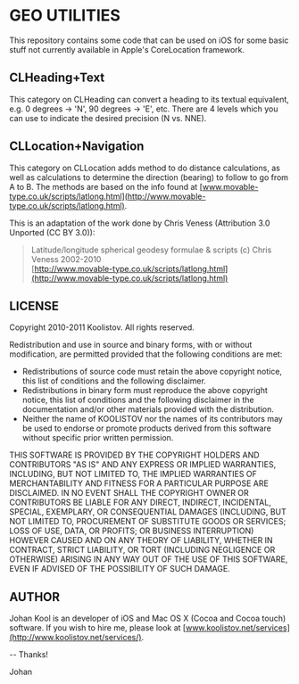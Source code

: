 GEO UTILITIES
=============

This repository contains some code that can be used on iOS for some basic stuff not currently available in Apple's CoreLocation framework.

CLHeading+Text
--------------
This category on CLHeading can convert a heading to its textual equivalent, e.g. 0 degrees -> 'N', 90 degrees -> 'E', etc. There are 4 levels which you can use to indicate the desired precision (N vs. NNE).

CLLocation+Navigation
---------------------
This category on CLLocation adds method to do distance calculations, as well as calculations to determine the direction (bearing) to follow to go from A to B. The methods are based on the info found at [www.movable-type.co.uk/scripts/latlong.html](http://www.movable-type.co.uk/scripts/latlong.html).

This is an adaptation of the work done by Chris Veness (Attribution 3.0 Unported (CC BY 3.0)): 

> Latitude/longitude spherical geodesy formulae & scripts (c) Chris Veness 2002-2010  
> [http://www.movable-type.co.uk/scripts/latlong.html](http://www.movable-type.co.uk/scripts/latlong.html)


LICENSE
-------
Copyright 2010-2011 Koolistov. All rights reserved.

Redistribution and use in source and binary forms, with or without modification, are 
permitted provided that the following conditions are met:

* Redistributions of source code must retain the above copyright notice, this list of 
  conditions and the following disclaimer.
* Redistributions in binary form must reproduce the above copyright notice, this list 
  of conditions and the following disclaimer in the documentation and/or other materials 
  provided with the distribution.
* Neither the name of KOOLISTOV nor the names of its contributors may be used to 
  endorse or promote products derived from this software without specific prior written 
  permission.

THIS SOFTWARE IS PROVIDED BY THE COPYRIGHT HOLDERS AND CONTRIBUTORS "AS IS" AND ANY 
EXPRESS OR IMPLIED WARRANTIES, INCLUDING, BUT NOT LIMITED TO, THE IMPLIED WARRANTIES OF 
MERCHANTABILITY AND FITNESS FOR A PARTICULAR PURPOSE ARE DISCLAIMED. IN NO EVENT SHALL 
THE COPYRIGHT OWNER OR CONTRIBUTORS BE LIABLE FOR ANY DIRECT, INDIRECT, INCIDENTAL, 
SPECIAL, EXEMPLARY, OR CONSEQUENTIAL DAMAGES (INCLUDING, BUT NOT LIMITED TO, PROCUREMENT 
OF SUBSTITUTE GOODS OR SERVICES; LOSS OF USE, DATA, OR PROFITS; OR BUSINESS INTERRUPTION) 
HOWEVER CAUSED AND ON ANY THEORY OF LIABILITY, WHETHER IN CONTRACT, STRICT LIABILITY, 
OR TORT (INCLUDING NEGLIGENCE OR OTHERWISE) ARISING IN ANY WAY OUT OF THE USE OF THIS 
SOFTWARE, EVEN IF ADVISED OF THE POSSIBILITY OF SUCH DAMAGE.

AUTHOR
------
Johan Kool is an developer of iOS and Mac OS X (Cocoa and Cocoa touch) software. If you wish to hire me, please look at [www.koolistov.net/services](http://www.koolistov.net/services/).

-- Thanks!

Johan

